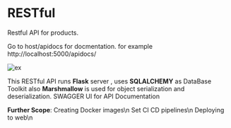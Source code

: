 # RESTful
Restful API for products.

Go to host/apidocs for docmentation.
for example http://localhost:5000/apidocs/

![ex](https://github.com/netkap/RESTful/assets/100796046/69368ec6-a3e0-4c66-a696-c0e151beff0b)

This RESTful API runs **Flask** server , uses **SQLALCHEMY** as DataBase Toolkit also **Marshmallow** is used for object serialization and deserialization.
SWAGGER UI for API Documentation

**Further Scope**:
    Creating Docker images\n
    Set CI CD pipelines\n
    Deploying to web\n
